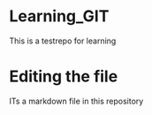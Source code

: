 # Learning_GIT
This is a testrepo for learning

# Editing the file

ITs a markdown file in this repository

